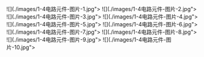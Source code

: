 ![](./images/1-4电路元件-图片-1.jpg"></div>
![](./images/1-4电路元件-图片-2.jpg"></div>
![](./images/1-4电路元件-图片-3.jpg"></div>
![](./images/1-4电路元件-图片-4.jpg"></div>
![](./images/1-4电路元件-图片-5.jpg"></div>
![](./images/1-4电路元件-图片-6.jpg"></div>
![](./images/1-4电路元件-图片-7.jpg"></div>
![](./images/1-4电路元件-图片-8.jpg"></div>
![](./images/1-4电路元件-图片-9.jpg"></div>
![](./images/1-4电路元件-图片-10.jpg"></div>
